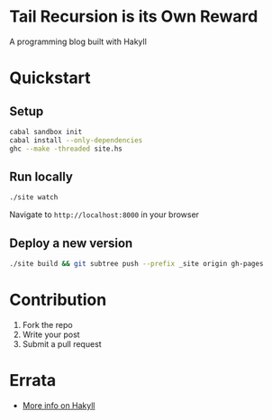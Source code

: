 # Tail Recursion is its Own Reward 
A programming blog built with Hakyll

# Quickstart
## Setup
```bash
cabal sandbox init
cabal install --only-dependencies
ghc --make -threaded site.hs
```

## Run locally
```bash
./site watch
```
Navigate to `http://localhost:8000` in your browser

## Deploy a new version
```bash
./site build && git subtree push --prefix _site origin gh-pages
```

# Contribution
1. Fork the repo
2. Write your post
3. Submit a pull request

# Errata
- [More info on Hakyll](http://jaspervdj.be/hakyll)
